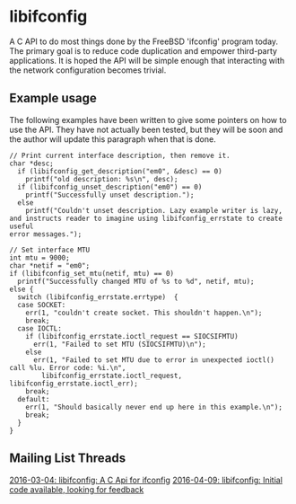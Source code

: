 # libifconfig
A C API to do most things done by the FreeBSD 'ifconfig' program today. The primary goal is to reduce code duplication and empower third-party applications. It is hoped the API will be simple enough that interacting with the network configuration becomes trivial.

## Example usage
The following examples have been written to give some pointers on how to use the API. They have not actually been tested, but they will be soon and the author will update this paragraph when that is done.

```
// Print current interface description, then remove it.
char *desc;
  if (libifconfig_get_description("em0", &desc) == 0)
    printf("old description: %s\n", desc);
  if (libifconfig_unset_description("em0") == 0)
    printf("Successfully unset description.");
  else
    printf("Couldn't unset description. Lazy example writer is lazy,
and instructs reader to imagine using libifconfig_errstate to create useful
error messages.");
```

```
// Set interface MTU
int mtu = 9000;
char *netif = "em0";
if (libifconfig_set_mtu(netif, mtu) == 0) 
  printf("Successfully changed MTU of %s to %d", netif, mtu);
else {
  switch (libifconfig_errstate.errtype)  {
  case SOCKET:
    err(1, "couldn't create socket. This shouldn't happen.\n");
    break;
  case IOCTL:
    if (libifconfig_errstate.ioctl_request == SIOCSIFMTU) 
      err(1, "Failed to set MTU (SIOCSIFMTU)\n");
    else
      err(1, "Failed to set MTU due to error in unexpected ioctl() call %lu. Error code: %i.\n", 
        libifconfig_errstate.ioctl_request, libifconfig_errstate.ioctl_err);
    break;
  default:
    err(1, "Should basically never end up here in this example.\n");
    break;
  }
}
```
## Mailing List Threads
[2016-03-04: libifconfig: A C Api for ifconfig](https://lists.freebsd.org/pipermail/freebsd-net/2016-March/044837.html)
[2016-04-09: libifconfig: Initial code available, looking for feedback](https://lists.freebsd.org/pipermail/freebsd-net/2016-April/045022.html)
